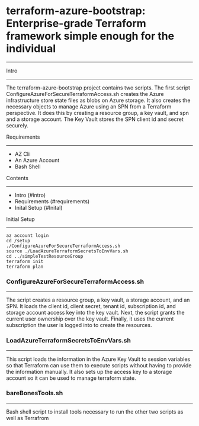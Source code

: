 # terraform-azure-bootstrap: Enterprise-grade Terraform framework simple enough for the individual 
___

Intro 
_____

The terraform-azure-bootstrap project contains two scripts.  The first script ConfigureAzureForSecureTerraformAccess.sh creates the Azure infrastructure store state files as blobs on Azure storage.  It also creates the necessary objects to manage Azure using an SPN from a Terraform perspective.  It does this by creating a resource group, a key vault, and spn and a storage account.  The Key Vault stores the SPN client id and secret securely.  

Requirements
____________

- AZ Cli
- An Azure Account
- Bash Shell

Contents
________

- Intro (#intro)
- Requirements (#requirements)
- Inital Setup (#Inital)


Initial Setup
_____________

```{r, engine='sh', count_lines}
az account login
cd /setup
./ConfigureAzureForSecureTerraformAccess.sh
source ./LoadAzureTerraformSecretsToEnvVars.sh
cd ../simpleTestResourceGroup
terraform init
terraform plan
```


### ConfigureAzureForSecureTerraformAccess.sh
___

The script creates a resource group, a key vault, a storage account, and an SPN.  It loads the client id, client secret, tenant id, subscription id, and storage account access key into the key vault. Next, the script grants the current user ownership over the key vault. Finally, it uses the current subscription the user is logged into to create the resources.

### LoadAzureTerraformSecretsToEnvVars.sh
___

This script loads the information in the Azure Key Vault to session variables so that Terraform can use them to execute scripts without 
having to provide the information manually.  It also sets up the access key to a storage account so it can be used to manage terraform state.
 
### bareBonesTools.sh
___

Bash shell script to install tools necessary to run the other two scripts as well as Terrafrom
